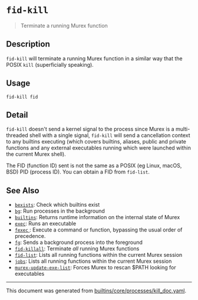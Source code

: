 # `fid-kill`

> Terminate a running Murex function

## Description

`fid-kill` will terminate a running Murex function in a similar way
that the POSIX `kill` (superficially speaking).

## Usage

```
fid-kill fid
```

## Detail

`fid-kill` doesn't send a kernel signal to the process since Murex is
a multi-threaded shell with a single signal, `fid-kill` will send a
cancellation context to any builtins executing (which covers builtins,
aliases, public and private functions and any external executables running
which were launched within the current Murex shell).

The FID (function ID) sent is not the same as a POSIX (eg Linux, macOS, BSD)
PID (process ID). You can obtain a FID from `fid-list`.

## See Also

* [`bexists`](../commands/bexists.md):
  Check which builtins exist
* [`bg`](../commands/bg.md):
  Run processes in the background
* [`builtins`](../commands/runtime.md):
  Returns runtime information on the internal state of Murex
* [`exec`](../commands/exec.md):
  Runs an executable
* [`fexec` ](../commands/fexec.md):
  Execute a command or function, bypassing the usual order of precedence.
* [`fg`](../commands/fg.md):
  Sends a background process into the foreground
* [`fid-killall`](../commands/fid-killall.md):
  Terminate _all_ running Murex functions
* [`fid-list`](../commands/fid-list.md):
  Lists all running functions within the current Murex session
* [`jobs`](../commands/fid-list.md):
  Lists all running functions within the current Murex session
* [`murex-update-exe-list`](../commands/murex-update-exe-list.md):
  Forces Murex to rescan $PATH looking for executables

<hr/>

This document was generated from [builtins/core/processes/kill_doc.yaml](https://github.com/lmorg/murex/blob/master/builtins/core/processes/kill_doc.yaml).